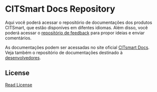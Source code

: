 # CITSmart Docs Repository

Aqui você poderá acessar o repositório de documentações dos produtos CITSmart, que estão disponíves em difentes idiomas. Além disso, você poderá acessar o [repositório de feedback][1] para propor ideias e enviar comentários.

As documentações podem ser acessadas no site oficial [CITsmart Docs][2]. Veja também o repositório de documentações destinado à [desenvolvedores][3].


## License

[Read License][4]

[1]:https://github.com/citsmartdocs/feedback
[2]:https://docs.citsmart.com
[3]:https://github.com/citsmartdocs/developers
[4]:license.md
